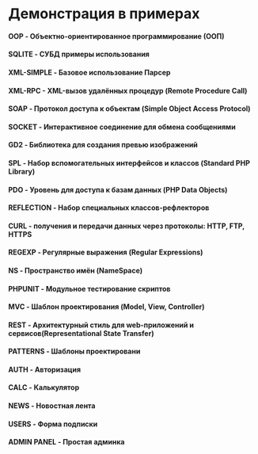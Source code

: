 # Демонстрация в примерах

#### OOP 	-	Объектно-ориентированное программирование (ООП)

#### SQLITE		-	СУБД примеры использования

#### XML-SIMPLE		-	Базовое использование Парсер

#### XML-RPC 	-	XML-вызов удалённых процедур (Remote Procedure Call)

#### SOAP	-	Протокол доступа к объектам (Simple Object Access Protocol)

#### SOCKET	-	Интерактивное соединение для обмена сообщениями

#### GD2	-	Библиотека для создания превью изображений

#### SPL	-	Набор вспомогательных интерфейсов и классов (Standard PHP Library)

#### PDO	-	Уровень для доступа к базам данных (PHP Data Objects)

#### REFLECTION		- 	Набор специальных классов-рефлекторов

#### CURL	-	получения и передачи данных через протоколы: HTTP, FTP, HTTPS

#### REGEXP		-	Регулярные выражения (Regular Expressions) 

#### NS		-	Пространство имён (NameSpace) 

#### PHPUNIT 	-	Модульное тестирование скриптов

#### MVC	-	Шаблон проектирования (Model, View, Controller)

#### REST	-	Архитектурный стиль для web-приложений и сервисов(Representational State Transfer)

#### PATTERNS	-	Шаблоны проектировани

#### AUTH	-	Авторизация

#### CALC 	-	Калькулятор

#### NEWS	-	Новостная лента

#### USERS	-	Форма подписки

#### ADMIN PANEL	-	Простая админка

